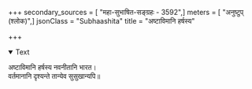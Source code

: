 +++
secondary_sources = [ "महा-सुभाषित-सङ्ग्रहः - 3592",]
meters = [ "अनुष्टुप् (श्लोक)",]
jsonClass = "Subhaashita"
title = "अष्टाविमानि हर्षस्य"

+++

<details open><summary>Text</summary>

अष्टाविमानि हर्षस्य नवनीतानि भारत।  
वर्तमानानि दृश्यन्ते तान्येव सुसुखान्यपि॥
</details>
